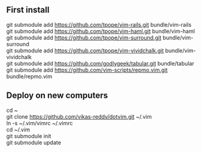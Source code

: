 ## First install  
git submodule add https://github.com/tpope/vim-rails.git bundle/vim-rails  
git submodule add https://github.com/tpope/vim-haml.git bundle/vim-haml  
git submodule add https://github.com/tpope/vim-surround.git bundle/vim-surround  
git submodule add https://github.com/tpope/vim-vividchalk.git bundle/vim-vividchalk  
git submodule add https://github.com/godlygeek/tabular.git bundle/tabular  
git submodule add https://github.com/vim-scripts/repmo.vim.git bundle/repmo.vim  

## Deploy on new computers  
cd ~  
git clone https://github.com/vikas-reddy/dotvim.git ~/.vim  
ln -s ~/.vim/vimrc ~/.vimrc  
cd ~/.vim  
git submodule init  
git submodule update  
